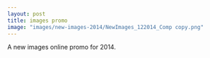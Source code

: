 ```yaml
---
layout: post
title: images promo
image: "images/new-images-2014/NewImages_122014_Comp copy.png"
---
```

A new images online promo for 2014.